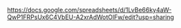 https://docs.google.com/spreadsheets/d/1LvBe66ky4aW-QwP1FRPsUx6C4VbEU-A2xrAdWotOlFw/edit?usp=sharing
